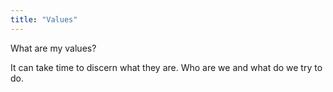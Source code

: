 ```yaml
---
title: "Values"
---
```

What are my values?

It can take time to discern what they are. Who are we and what do we try to do. 
